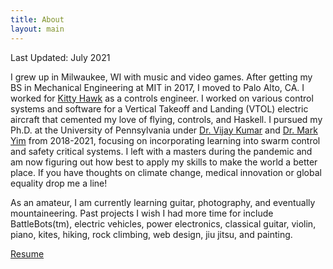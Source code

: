 ```yaml
---
title: About
layout: main
---
```


Last Updated: July 2021

I grew up in Milwaukee, WI with music and video games. After getting my BS in Mechanical Engineering at MIT in 2017, I moved to Palo Alto, CA. I worked for [Kitty Hawk][kittyhawk] as a controls engineer. I worked on various control systems and software for a Vertical Takeoff and Landing (VTOL) electric aircraft that cemented my love of flying, controls, and Haskell. I pursued my Ph.D. at the University of Pennsylvania under [Dr. Vijay Kumar][kumarlab] and [Dr. Mark Yim][modlab] from 2018-2021, focusing on incorporating learning into swarm control and safety critical systems. I left with a masters during the pandemic and am now figuring out how best to apply my skills to make the world a better place. If you have thoughts on climate change, medical innovation or global equality drop me a line! 

As an amateur, I am currently learning guitar, photography, and eventually mountaineering. Past projects I wish I had more time for include BattleBots(tm), electric vehicles, power electronics, classical guitar, violin, piano, kites, hiking, rock climbing, web design, jiu jitsu, and painting.

[Resume](assets/resume-2021-06-04.pdf)


[kittyhawk]:        http://kittyhawk.aero
[flamingoPaper]:    http://google.com
[ros]:              http://www.ros.org
[kumarlab]:         https://www.kumarrobotics.org/
[modlab]:           http://www.modlabupenn.org/
[harvardx]:         https://harvardx.harvard.edu/files/harvardx/files/reich_reconsidering_moocs.pdf

